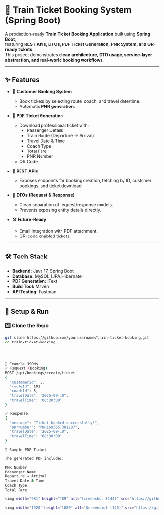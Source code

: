 # 🚆 Train Ticket Booking System (Spring Boot)

A production-ready **Train Ticket Booking Application** built using **Spring Boot**,  
featuring **REST APIs, DTOs, PDF Ticket Generation, PNR System, and QR-ready tickets**.  
This project demonstrates **clean architecture, DTO usage, service-layer abstraction, and real-world booking workflows**.

---

## ✨ Features

- 🔐 **Customer Booking System**
  - Book tickets by selecting route, coach, and travel date/time.
  - Automatic **PNR generation**.

- 📄 **PDF Ticket Generation**
  - Download professional ticket with:
    - Passenger Details  
    - Train Route (Departure → Arrival)  
    - Travel Date & Time  
    - Coach Type  
    - Total Fare  
    - PNR Number  
  - QR Code

- 📡 **REST APIs**
  - Exposes endpoints for booking creation, fetching by ID, customer bookings, and ticket download.

- 🎯 **DTOs (Request & Response)**
  - Clean separation of request/response models.
  - Prevents exposing entity details directly.

- 🛠️ **Future-Ready**
  - Email integration with PDF attachment.
  - QR-code enabled tickets.

---

## 🛠️ Tech Stack

- **Backend:** Java 17, Spring Boot
- **Database:** MySQL (JPA/Hibernate)
- **PDF Generation:** iText
- **Build Tool:** Maven
- **API Testing:** Postman

---

## 🚀 Setup & Run

### 1️⃣ Clone the Repo
```bash
git clone https://github.com/yourusername/train-ticket-booking.git
cd train-ticket-booking




📝 Example JSONs
✅ Request (Booking)
POST /api/bookings/create/ticket
{
  "customerId": 1,
  "routeId": 101,
  "coachId": 5,
  "travelDate": "2025-09-10",
  "travelTime": "08:30:00"
}

✅ Response
{
  "message": "Ticket booked successfully!",
  "pnrNumber": "PNR1693657381287",
  "travelDate": "2025-09-10",
  "travelTime": "08:30:00"
}

📄 Sample PDF Ticket

The generated PDF includes:

PNR Number
Passenger Name
Departure → Arrival
Travel Date & Time
Coach Type
Total Fare

<img width="981" height="789" alt="Screenshot (144)" src="https://github.com/user-attachments/assets/b74e4044-ae52-485e-b928-acdbcbaabe3b" />

<img width="1920" height="1080" alt="Screenshot (145)" src="https://github.com/user-attachments/assets/50ba4ddd-63c3-4dfe-8531-4df3eaa8283c" />




